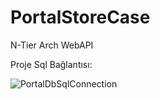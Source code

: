 # PortalStoreCase
N-Tier Arch WebAPI

Proje Sql Bağlantısı:

![PortalDbSqlConnection](https://user-images.githubusercontent.com/103992312/200136289-34f70cd3-d0fe-4556-aed1-314ca546f70d.png)
